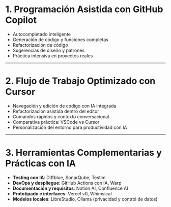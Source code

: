 # 1. Programación Asistida con GitHub Copilot

- Autocompletado inteligente  
- Generación de código y funciones completas  
- Refactorización de código  
- Sugerencias de diseño y patrones  
- Práctica intensiva en proyectos reales  

---

# 2. Flujo de Trabajo Optimizado con Cursor

- Navegación y edición de código con IA integrada  
- Refactorización asistida dentro del editor  
- Comandos rápidos y contexto conversacional  
- Comparativa práctica: VSCode vs Cursor  
- Personalización del entorno para productividad con IA  

---

# 3. Herramientas Complementarias y Prácticas con IA

- **Testing con IA**: Diffblue, SonarQube, Testim  
- **DevOps y despliegue**: GitHub Actions con IA, Warp  
- **Documentación y requisitos**: Notion AI, Confluence AI  
- **Prototipado e interfaces**: Vercel v0, Whimsical  
- **Modelos locales**: LibreStudio, Ollama (privacidad y control de datos)  
